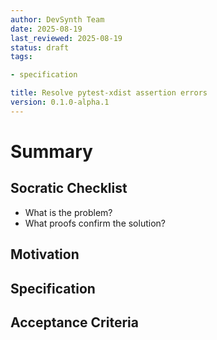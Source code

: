 ```yaml
---
author: DevSynth Team
date: 2025-08-19
last_reviewed: 2025-08-19
status: draft
tags:

- specification

title: Resolve pytest-xdist assertion errors
version: 0.1.0-alpha.1
---
```


<!--
Required metadata fields:
- author: document author
- date: creation date
- last_reviewed: last review date
- status: draft | review | published
- tags: search keywords
- title: short descriptive name
- version: specification version
-->

# Summary

## Socratic Checklist
- What is the problem?
- What proofs confirm the solution?

## Motivation

## Specification

## Acceptance Criteria
